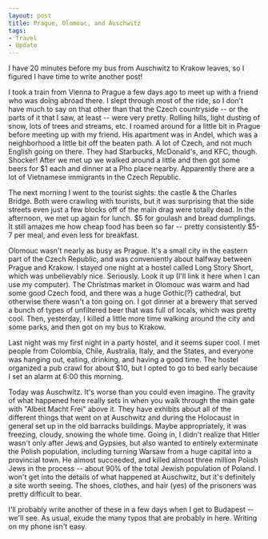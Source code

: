 ```yaml
---
layout: post
title: Prague, Olomouc, and Auschwitz
tags:
- Travel
- Update
---
```


I have 20 minutes before my bus from Auschwitz to Krakow leaves, so I figured I have time to write another post!

I took a train from Vienna to Prague a few days ago to meet up with a friend who was doing abroad there. I slept through most of the ride, so I don't have much to say on that other than that the Czech countryside -- or the parts of it that I saw, at least -- were very pretty. Rolling hills, light dusting of snow, lots of trees and streams, etc. I roamed around for a little bit in Prague before meeting up with my friend. His apartment was in Andel, which was a neighborhood a little bit off the beaten path. A lot of Czech, and not much English going on there. They had Starbucks, McDonald's, and KFC, though. Shocker! After we met up we walked around a little and then got some beers for $1 each and dinner at a Pho place nearby. Apparently there are a lot of Vietnamese immigrants in the Czech Republic.

The next morning I went to the tourist sights: the castle & the Charles Bridge. Both were crawling with tourists, but it was surprising that the side streets even just a few blocks off of the main drag were totally dead. In the afternoon, we met up again for lunch. $5 for goulash and bread dumplings. It still amazes me how cheap food has been so far -- pretty consistently $5-7 per meal, and even less for breakfast. 

Olomouc wasn't nearly as busy as Prague. It's a small city in the eastern part of the Czech Republic, and was conveniently about halfway between Prague and Krakow. I stayed one night at a hostel called Long Story Short, which was unbelievably nice. Seriously. Look it up (I'll link it here when I can use my computer). The Christmas market in Olomouc was warm and had some good Czech food, and there was a huge Gothic(?) cathedral, but otherwise there wasn't a ton going on. I got dinner at a brewery that served a bunch of types of unfiltered beer that was full of locals, which was pretty cool. Then, yesterday,  I killed a little more time walking around the city and some parks, and then got on my bus to Krakow.

Last night was my first night in a party hostel, and it seems super cool. I met people from Colombia, Chile, Australia, Italy, and the States, and everyone was hanging out, eating, drinking, and having a good time. The hostel organized a pub crawl for about $10, but I opted to go to bed early because I set an alarm at 6:00 this morning. 

Today was Auschwitz. It's worse than you could even imagine. The gravity of what happened here really sets in when you walk through the main gate with "Albeit Macht Frei" above it. They have exhibits about all of the different things that went on at Auschwitz and during the Holocaust in general set up in the old barracks buildings. Maybe appropriately, it was freezing, cloudy, snowing the whole time. Going in, I didn't realize that Hitler wasn't only after Jews and Gypsies, but also wanted to entirely exterminate the Polish population, including turning Warsaw from a huge capital into a provincial town. He almost succeeded, and killed almost three million Polish Jews in the process -- about 90% of the total Jewish population of Poland. I won't get into the details of what happened at Auschwitz, but it's definitely a site worth seeing. The shoes, clothes, and hair (yes) of the prisoners was pretty difficult to bear.

I'll probably write another of these in a few days when I get to Budapest -- we'll see. As usual, exude the many typos that are probably in here. Writing on my phone isn't easy.
